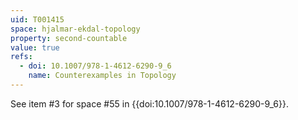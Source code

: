 ```yaml
---
uid: T001415
space: hjalmar-ekdal-topology
property: second-countable
value: true
refs:
  - doi: 10.1007/978-1-4612-6290-9_6
    name: Counterexamples in Topology
---
```

See item #3 for space #55 in {{doi:10.1007/978-1-4612-6290-9_6}}.
